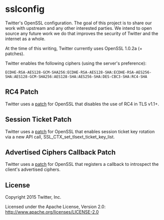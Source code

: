 sslconfig
=========

Twitter's OpenSSL configuration. The goal of this project is to share our work with upstream and any other interested parties. We intend to open source any future work we do that improves the security of Twitter and the internet as a whole.

At the time of this writing, Twitter currently uses OpenSSL 1.0.2a (+ patches).

Twitter enables the following ciphers (using the server's preference):

```
ECDHE-RSA-AES128-GCM-SHA256:ECDHE-RSA-AES128-SHA:ECDHE-RSA-AES256-SHA:AES128-GCM-SHA256:AES128-SHA:AES256-SHA:DES-CBC3-SHA:RC4-SHA
```

## RC4 Patch

Twitter uses a [patch](patches/openssl_disable_rc4.patch) for OpenSSL that
disables the use of RC4 in TLS v1.1+.

## Session Ticket Patch

Twitter uses a [patch](patches/openssl_session_ticket.patch) for OpenSSL that
enables session ticket key rotation via a new API call, SSL_CTX_set_tlsext_ticket_key_list.

## Advertised Ciphers Callback Patch

Twitter uses a [patch](patches/openssl_set_advertised_ciphers_cb.patch) for OpenSSL that
registers a callback to introspect the client's advertised ciphers.

## License
Copyright 2015 Twitter, Inc.

Licensed under the Apache License, Version 2.0: http://www.apache.org/licenses/LICENSE-2.0
